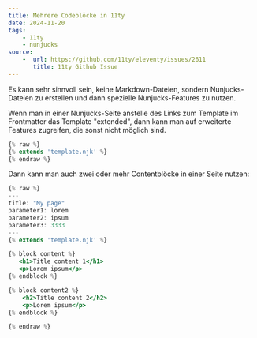 ```yaml
---
title: Mehrere Codeblöcke in 11ty
date: 2024-11-20
tags:
    - 11ty
    - nunjucks
source:
    -  url: https://github.com/11ty/eleventy/issues/2611
       title: 11ty Github Issue
---
```


Es kann sehr sinnvoll sein, keine Markdown-Dateien, sondern Nunjucks-Dateien zu erstellen und dann spezielle Nunjucks-Features zu nutzen.

Wenn man in einer Nunjucks-Seite anstelle des Links zum Template im Frontmatter das Template "extended", dann kann man auf erweiterte Features zugreifen, die sonst nicht möglich sind.

```jsx
{% raw %}
{% extends 'template.njk' %}
{% endraw %}

```

Dann kann man auch zwei oder mehr Contentblöcke in einer Seite nutzen:

```jsx
{% raw %}
---
title: "My page"
parameter1: lorem
parameter2: ipsum
parameter3: 3333
---
{% extends 'template.njk' %}

{% block content %}
   <h1>Title content 1</h1>
   <p>Lorem ipsum</p>
{% endblock %}

{% block content2 %}
    <h2>Title content 2</h2>
    <p>Lorem ipsum</p>
{% endblock %}

{% endraw %}
```
